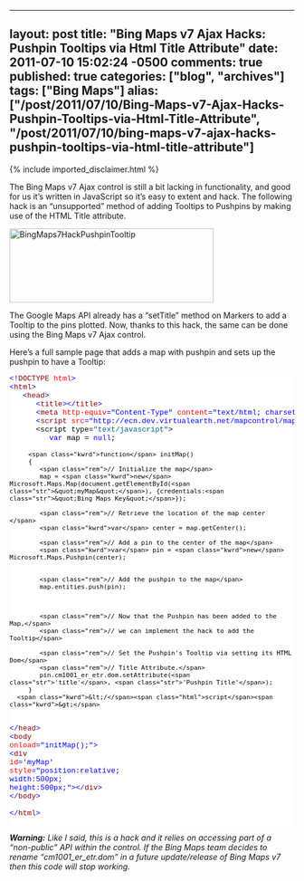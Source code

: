   ---
  layout: post
  title: "Bing Maps v7 Ajax Hacks: Pushpin Tooltips via Html Title Attribute"
  date: 2011-07-10 15:02:24 -0500
  comments: true
  published: true
  categories: ["blog", "archives"]
  tags: ["Bing Maps"]
  alias: ["/post/2011/07/10/Bing-Maps-v7-Ajax-Hacks-Pushpin-Tooltips-via-Html-Title-Attribute", "/post/2011/07/10/bing-maps-v7-ajax-hacks-pushpin-tooltips-via-html-title-attribute"]
  ---
<!-- more -->
{% include imported_disclaimer.html %}
<p>The Bing Maps v7 Ajax control is still a bit lacking in functionality, and good for us it’s written in JavaScript so it’s easy to extent and hack. The following hack is an “unsupported” method of adding Tooltips to Pushpins by making use of the HTML Title attribute.</p>  <p><a href="http://pietschsoft.com/image.axd?picture=BingMaps7HackPushpinTooltip.png"><img style="background-image: none; border-right-width: 0px; padding-left: 0px; padding-right: 0px; display: inline; border-top-width: 0px; border-bottom-width: 0px; border-left-width: 0px; padding-top: 0px" title="BingMaps7HackPushpinTooltip" border="0" alt="BingMaps7HackPushpinTooltip" src="http://pietschsoft.com/image.axd?picture=BingMaps7HackPushpinTooltip_thumb.png" width="361" height="131" /></a></p>  <p>The Google Maps API already has a “setTitle” method on Markers to add a Tooltip to the pins plotted. Now, thanks to this hack, the same can be done using the Bing Maps v7 Ajax control.</p>  <p>Here’s a full sample page that adds a map with pushpin and sets up the pushpin to have a Tooltip:</p>  <pre class="csharpcode"><span class="kwrd">&lt;!</span><span class="html">DOCTYPE</span> <span class="attr">html</span><span class="kwrd">&gt;</span>
<span class="kwrd">&lt;</span><span class="html">html</span><span class="kwrd">&gt;</span>
   <span class="kwrd">&lt;</span><span class="html">head</span><span class="kwrd">&gt;</span>
      <span class="kwrd">&lt;</span><span class="html">title</span><span class="kwrd">&gt;&lt;/</span><span class="html">title</span><span class="kwrd">&gt;</span>
      <span class="kwrd">&lt;</span><span class="html">meta</span> <span class="attr">http-equiv</span><span class="kwrd">=&quot;Content-Type&quot;</span> <span class="attr">content</span><span class="kwrd">=&quot;text/html; charset=utf-8&quot;</span><span class="kwrd">&gt;</span>
      <span class="kwrd">&lt;</span><span class="html">script</span> <span class="attr">src</span><span class="kwrd">=&quot;http://ecn.dev.virtualearth.net/mapcontrol/mapcontrol.ashx?v=7.0&quot;</span><span class="kwrd">&gt;&lt;/</span><span class="html">script</span><span class="kwrd">&gt;</span>
      &lt;script type=<span class="str">&quot;text/javascript&quot;</span>&gt;
         <span class="kwrd">var</span> map = <span class="kwrd">null</span>;

         <span class="kwrd">function</span> initMap()
         {
            <span class="rem">// Initialize the map</span>
            map = <span class="kwrd">new</span> Microsoft.Maps.Map(document.getElementById(<span class="str">&quot;myMap&quot;</span>), {credentials:<span class="str">&quot;Bing Maps Key&quot;</span>}); 

            <span class="rem">// Retrieve the location of the map center </span>
            <span class="kwrd">var</span> center = map.getCenter();
            
            <span class="rem">// Add a pin to the center of the map</span>
            <span class="kwrd">var</span> pin = <span class="kwrd">new</span> Microsoft.Maps.Pushpin(center);


            <span class="rem">// Add the pushpin to the map</span>
            map.entities.push(pin);



            <span class="rem">// Now that the Pushpin has been added to the Map,</span>
            <span class="rem">// we can implement the hack to add the Tooltip</span>
            
            <span class="rem">// Set the Pushpin's Tooltip via setting its HTML Dom</span>
            <span class="rem">// Title Attribute.</span>
            pin.cm1001_er_etr.dom.setAttribute(<span class="str">'title'</span>, <span class="str">'Pushpin Title'</span>);
         }
      <span class="kwrd">&lt;/</span><span class="html">script</span><span class="kwrd">&gt;</span>
   <span class="kwrd">&lt;/</span><span class="html">head</span><span class="kwrd">&gt;</span>
   <span class="kwrd">&lt;</span><span class="html">body</span> <span class="attr">onload</span><span class="kwrd">=&quot;initMap();&quot;</span><span class="kwrd">&gt;</span>
      <span class="kwrd">&lt;</span><span class="html">div</span> <span class="attr">id</span><span class="kwrd">='myMap'</span> <span class="attr">style</span><span class="kwrd">=&quot;position:relative; width:500px; height:500px;&quot;</span><span class="kwrd">&gt;&lt;/</span><span class="html">div</span><span class="kwrd">&gt;</span>
   <span class="kwrd">&lt;/</span><span class="html">body</span><span class="kwrd">&gt;</span>      
<span class="kwrd">&lt;/</span><span class="html">html</span><span class="kwrd">&gt;</span></pre>
<style type="text/css">


.csharpcode, .csharpcode pre
{
	font-size: small;
	color: black;
	font-family: consolas, "Courier New", courier, monospace;
	background-color: #ffffff;
	/*white-space: pre;*/
}
.csharpcode pre { margin: 0em; }
.csharpcode .rem { color: #008000; }
.csharpcode .kwrd { color: #0000ff; }
.csharpcode .str { color: #006080; }
.csharpcode .op { color: #0000c0; }
.csharpcode .preproc { color: #cc6633; }
.csharpcode .asp { background-color: #ffff00; }
.csharpcode .html { color: #800000; }
.csharpcode .attr { color: #ff0000; }
.csharpcode .alt 
{
	background-color: #f4f4f4;
	width: 100%;
	margin: 0em;
}
.csharpcode .lnum { color: #606060; }</style>

<p><em><strong>Warning:</strong> Like I said, this is a hack and it relies on accessing part of a “non-public” API within the control. If the Bing Maps team decides to rename “cm1001_er_etr.dom” in a future update/release of Bing Maps v7 then this code will stop working.</em></p>
